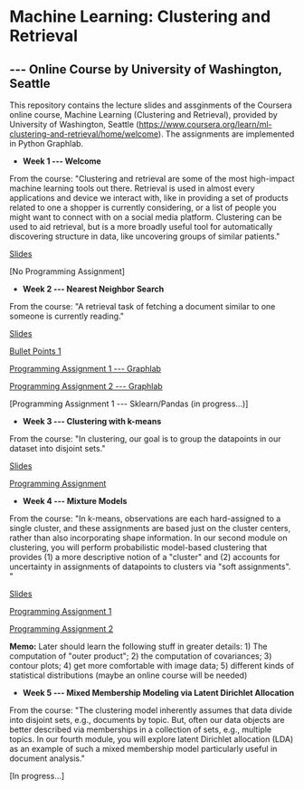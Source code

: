 # Machine Learning: Clustering and Retrieval 
## --- Online Course by University of Washington, Seattle 

This repository contains the lecture slides and assginments of the Coursera online course, Machine Learning (Clustering and Retrieval), provided by University of Washington, Seattle (https://www.coursera.org/learn/ml-clustering-and-retrieval/home/welcome). The assignments are implemented in Python Graphlab.


- **Week 1 --- Welcome**

From the course: "Clustering and retrieval are some of the most high-impact machine learning tools out there. Retrieval is used in almost every applications and device we interact with, like in providing a set of products related to one a shopper is currently considering, or a list of people you might want to connect with on a social media platform. Clustering can be used to aid retrieval, but is a more broadly useful tool for automatically discovering structure in data, like uncovering groups of similar patients."

  [Slides](https://github.com/lxn1021/ML---Unsupervised-Learning/blob/master/intro.pdf)
  
  [No Programming Assignment]
  
  
  - **Week 2 --- Nearest Neighbor Search**
  
  From the course: "A retrieval task of fetching a document similar to one someone is currently reading."
  
   [Slides](https://github.com/lxn1021/ML---Unsupervised-Learning/blob/master/retrieval-intro-annotated.pdf)
   
   [Bullet Points 1](https://github.com/lxn1021/Online-Course-Machine-Learning-Clustering-and-Retrieval/blob/master/bullet%20points_week2.pdf)
   
   [Programming Assignment 1 --- Graphlab](https://github.com/lxn1021/Online-Course-Machine-Learning-Clustering-and-Retrieval/blob/master/NN.ipynb)
 
   [Programming Assignment 2 --- Graphlab](https://github.com/lxn1021/ML---Unsupervised-Learning/blob/master/LSH.ipynb)
   
   [Programming Assignment 1 --- Sklearn/Pandas (in progress...)]
   
   
  - **Week 3 --- Clustering with k-means**
  
  From the course: "In clustering, our goal is to group the datapoints in our dataset into disjoint sets."
  
   [Slides](https://github.com/lxn1021/Online-Course-Machine-Learning-Clustering-and-Retrieval/blob/master/kmeans-annotated.pdf)
   
   [Programming Assignment](https://github.com/lxn1021/Online-Course-Machine-Learning-Clustering-and-Retrieval/blob/master/Kmeans.ipynb)
   
   
  - **Week 4 --- Mixture Models**
  
  From the course: "In k-means, observations are each hard-assigned to a single cluster, and these assignments are based just on the      cluster centers, rather than also incorporating shape information. In our second module on clustering, you will perform probabilistic model-based clustering that provides (1) a more descriptive notion of a "cluster" and (2) accounts for uncertainty in assignments of datapoints to clusters via "soft assignments". "
  
  [Slides](https://github.com/lxn1021/Online-Course-Machine-Learning-Clustering-and-Retrieval/blob/master/mixmodel-EM-annotated.pdf)
  
  [Programming Assignment 1](https://github.com/lxn1021/Online-Course-Machine-Learning-Clustering-and-Retrieval/blob/master/EM_1.ipynb)
  
  [Programming Assignment 2](https://github.com/lxn1021/Online-Course-Machine-Learning-Clustering-and-Retrieval/blob/master/EM_2.ipynb)
  
  **Memo:** Later should learn the following stuff in greater details: 1) The computation of "outer product"; 2) the computation of covariances; 3) contour plots; 4) get more comfortable with image data; 5) different kinds of statistical distributions (maybe an online course will be needed)
  
  
  - **Week 5 --- Mixed Membership Modeling via Latent Dirichlet Allocation**
  
  From the course: "The clustering model inherently assumes that data divide into disjoint sets, e.g., documents by topic. But, often our data objects are better described via memberships in a collection of sets, e.g., multiple topics. In our fourth module, you will explore latent Dirichlet allocation (LDA) as an example of such a mixed membership model particularly useful in document analysis."
  
  [In progress...]

     
    
   
